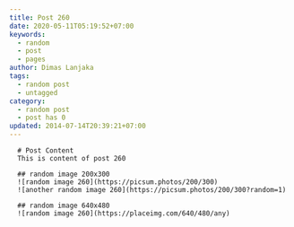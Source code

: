 ```yaml
---
title: Post 260
date: 2020-05-11T05:19:52+07:00
keywords:
  - random
  - post
  - pages
author: Dimas Lanjaka
tags:
  - random post
  - untagged
category:
  - random post
  - post has 0
updated: 2014-07-14T20:39:21+07:00
---
```


      # Post Content
      This is content of post 260

      ## random image 200x300
      ![random image 260](https://picsum.photos/200/300)
      ![another random image 260](https://picsum.photos/200/300?random=1)

      ## random image 640x480
      ![random image 260](https://placeimg.com/640/480/any)
      